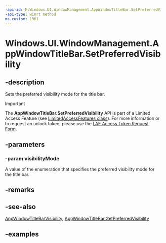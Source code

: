 ```yaml
---
-api-id: M:Windows.UI.WindowManagement.AppWindowTitleBar.SetPreferredVisibility(Windows.UI.WindowManagement.AppWindowTitleBarVisibility)
-api-type: winrt method
ms.custom: 19H1
---
```


<!-- Method syntax.
public void AppWindowTitleBar.SetPreferredVisibility(AppWindowTitleBarVisibility visibilityMode)
-->

# Windows.UI.WindowManagement.AppWindowTitleBar.SetPreferredVisibility

## -description

Sets the preferred visibility mode for the title bar.

> [!IMPORTANT]
> The **AppWindowTitleBar.SetPreferredVisibility** API is part of a Limited Access Feature (see [LimitedAccessFeatures class](/uwp/api/windows.applicationmodel.limitedaccessfeatures)). For more information or to request an unlock token, please use the [LAF Access Token Request Form](https://go.microsoft.com/fwlink/?linkid=2271232&clcid=0x409).


## -parameters
### -param visibilityMode

A value of the enumeration that specifies the preferred visibility mode for the title bar.

## -remarks

## -see-also

[AppWindowTitleBarVisibility](appwindowtitlebarvisibility.md), [AppWindowTitleBar.GetPreferredVisibility](appwindowtitlebar_getpreferredvisibility_1446542194.md)

## -examples

